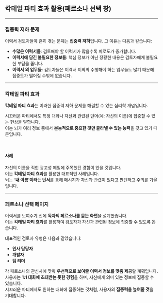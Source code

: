 ## 칵테일 파티 효과 활용(페르소나 선택 창)

---

### 집중력 저하 문제

이력서 검토자들이 흔히 겪는 문제는 **집중력 저하**입니다. 그 이유는 다음과 같습니다:

- **수많은 이력서들**: 검토해야 할 이력서가 많을수록 피로도가 증가합니다.
- **이력서에 담긴 불필요한 정보들**: 핵심 정보가 아닌 장황한 내용은 검토자에게 불필요한 부담을 줍니다.
- **이력서 외 업무들**: 검토자들은 이력서 이외의 수행해야 하는 업무들도 많기 때문에 집중도가 떨어질 수밖에 없습니다.

---

### 칵테일 파티 효과

**칵테일 파티 효과**는 이러한 집중력 저하 문제를 해결할 수 있는 심리학 개념입니다.

시끄러운 파티에서도 특정 대화나 자신과 관련된 단어(예: 자신의 이름)에 집중할 수 있는 현상을 말합니다.  
이는 뇌가 여러 정보 중에서 **본능적으로 중요한 것만 골라낼 수 있는 능력**을 갖고 있기 때문입니다.

<br />

#### 사례

자신의 이름을 적힌 광고성 메일에 주목했던 경험이 있을 것입니다.  
이는 **칵테일 파티 효과**를 활용한 대표적인 사례입니다.  
뇌는 **‘내 이름’이라는 단서**를 통해 메시지가 자신과 관련이 있다고 판단하고 주의를 기울입니다.

---

### 페르소나 선택 페이지

이력서를 보여주기 전에 **독자의 페르소나를 묻는 화면**을 설계했습니다.  
이는 **칵테일 파티 효과**를 활용하여 검토자가 자신과 관련된 정보에 집중할 수 있도록 돕습니다.

대표적인 검토자 유형은 다음과 같았습니다:

- **인사 담당자**
- **개발자**
- **팀 리더**

각 페르소나의 관심사에 맞춰 **우선적으로 보여줄 이력서 정보를 맞춤 제공**할 계획입니다.  
사용자는 **1:1 대화에 초대받는 듯한 경험**을 하며, 자신에게 의미 있는 정보에 집중할 수 있습니다.  
시끄러운 파티에서도 원하는 대화에 집중하는 것처럼, 사용자의 **집중력을 높여줄 것**을 기대합니다.
